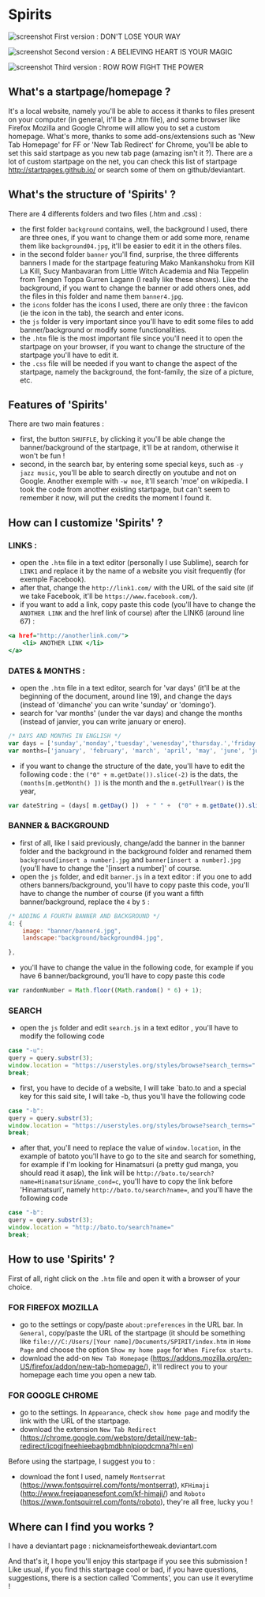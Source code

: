 # Spirits

![screenshot](http://i.imgur.com/qbS29GT.jpg)
First version : DON'T LOSE YOUR WAY

![screenshot](http://i.imgur.com/fmR7mr6.jpg)
Second version : A BELIEVING HEART IS YOUR MAGIC

![screenshot](http://i.imgur.com/siiXX9p.jpg)
Third version : ROW ROW FIGHT THE POWER 

What's a startpage/homepage ?
-------------------------------

It's a local website, namely you'll be able to access it thanks to files present on your computer (in general, it'll be a .htm file), and some browser like Firefox Mozilla and Google Chrome will allow you to set a custom homepage. What's more, thanks to some add-ons/extensions such as 'New Tab Homepage' for FF or 'New Tab Redirect' for Chrome, you'll be able to set this said startpage as you new tab page (amazing isn't it ?). There are a lot of custom startpage on the net, you can check this list of startpage http://startpages.github.io/ or search some of them on github/deviantart. 


What's the structure of 'Spirits' ?
-------------------------------

There are 4 differents folders and two files (.htm and .css) : 
- the first folder `background` contains, well, the background I used, there are three ones, if you want to change them or add some more, rename them like `background04.jpg`, it'll be easier to edit it in the others files.
- in the second folder `banner` you'll find, surprise, the three differents banners I made for the startpage featuring Mako Mankanshoku from Kill La Kill, Sucy Manbavaran from Little Witch Academia and Nia Teppelin from Tengen Toppa Gurren Lagann (I really like these shows). Like the background, if you want to change the banner or add others ones, add the files in this folder and name them `banner4.jpg`.
- the `icons` folder has the icons I used, there are only three : the favicon (ie the icon in the tab), the search and enter icons.
- the `js` folder is very important since you'll have to edit some files to add banner/background or modify some functionalities.
- the `.htm` file is the most important file since you'll need it to open the startpage on your browser, if you want to change the structure of the startpage you'll have to edit it.
- the `.css` file will be needed if you want to change the aspect of the startpage, namely the background, the font-family, the size of a picture, etc.

Features of 'Spirits'
-------------------------------

There are two main features :
- first, the button `SHUFFLE`, by clicking it you'll be able change the banner/background of the startpage, it'll be at random, otherwise it won't be fun !
- second, in the search bar, by entering some special keys, such as `-y jazz music`, you'll be able to search directly on youtube and not on Google. Another exemple with `-w moe`, it'll search 'moe' on wikipedia. I took the code from another existing startpage, but can't seem to remember it now, will put the credits the moment I found it.

How can I customize 'Spirits' ?
-------------------------------

### LINKS :
- open the `.htm` file in a text editor (personally I use Sublime), search for `LINK1` and replace it by the name of a website you visit frequently (for exemple Facebook). 
- after that, change the `http://link1.com/` with the URL of the said site (if we take Facebook, it'll be `https://www.facebook.com/`).
- if you want to add a link, copy paste this code (you'll have to change the `ANOTHER LINK` and the href link of course) after the LINK6 (around line 67) :                                       

``` htm 
<a href="http://anotherlink.com/">
    <li> ANOTHER LINK </li>
</a> 
```

### DATES & MONTHS :
- open the `.htm` file in a text editor, search for 'var days' (it'll be at the beginning of the document, around line 19), and change the days (instead of 'dimanche' you can write 'sunday' or 'domingo').
- search for 'var months' (under the var days) and change the months (instead of janvier, you can write january or enero). 

``` javascript
/* DAYS AND MONTHS IN ENGLISH */
var days = ['sunday','monday','tuesday','wenesday','thursday.','friday','saturday'];
var months=['january', 'february', 'march', 'april', 'may', 'june', 'july', 'august', 'september', 'october', 'november', 'december'];
```
- if you want to change the structure of the date, you'll have to edit the following code : the `("0" + m.getDate()).slice(-2)` is the dats, the `(months[m.getMonth() ])` is the month and the `m.getFullYear()` is the year,

``` javascript
var dateString = (days[ m.getDay() ])  + " " +  ("0" + m.getDate()).slice(-2) + " " + (months[ m.getMonth() ])   + " " + m.getFullYear()            
```

### BANNER & BACKGROUND
- first of all, like I said previously, change/add the banner in the banner folder and the background in the background folder and renamed them `background[insert a number].jpg` and `banner[insert a number].jpg` (you'll have to change the '[insert a number]' of course.
- open the `js` folder, and edit `banner.js` in a text editor : if you one to add others banners/background, you'll have to copy paste this code, you'll have to change the number of course (if you want a fifth banner/background, replace the `4` by `5` : 

``` javascript
/* ADDING A FOURTH BANNER AND BACKGROUND */
4: {
    image: "banner/banner4.jpg",
    landscape:"background/background04.jpg",

}, 
```
- you'll have to change the value in the following code, for example if you have 6 banner/background, you'll have to copy paste this code 
``` javascript
var randomNumber = Math.floor((Math.random() * 6) + 1);
```

### SEARCH 
- open the `js` folder and edit `search.js` in a text editor , you'll have to modify the following code 
``` javascript
case "-u":
query = query.substr(3);
window.location = "https://userstyles.org/styles/browse?search_terms=" 
break;
```
- first, you have to decide of a website, I will take `bato.to and a special key for this said site, I will take -b, thus you'll have the following code

``` javascript
case "-b":
query = query.substr(3);
window.location = "https://userstyles.org/styles/browse?search_terms=" 
break;
```
- after that, you'll need to replace the value of `window.location`, in the example of batoto you'll have to go to the site and search for something, for example if I'm looking for Hinamatsuri (a pretty gud manga, you should read it asap), the link will be `http://bato.to/search?name=Hinamatsuri&name_cond=c`, you'll have to copy the link before 'Hinamatsuri', namely `http://bato.to/search?name=`, and you'll have the following code 

``` javascript
case "-b":
query = query.substr(3);
window.location = "http://bato.to/search?name=" 
break;
```
How to use 'Spirits' ?
-------------------------------
First of all, right click on the `.htm` file and open it with a browser of your choice.

### FOR FIREFOX MOZILLA
- go to the settings or copy/paste `about:preferences` in the URL bar. In `General`, copy/paste the URL of the startpage (it should be something like `file:///C:/Users/[Your name]/Documents/SPIRIT/index.htm` in `Home Page` and choose the option `Show my home page` for `When Firefox starts`.
- download the add-on `New Tab Homepage` (https://addons.mozilla.org/en-US/firefox/addon/new-tab-homepage/), it'll redirect you to your homepage each time you open a new tab.

### FOR GOOGLE CHROME
- go to the settings. In `Appearance`, check `show home page` and modify the link with the URL of the startpage.
- download the extension `New Tab Redirect` (https://chrome.google.com/webstore/detail/new-tab-redirect/icpgjfneehieebagbmdbhnlpiopdcmna?hl=en)

Before using the startpage, I suggest you to :
- download the font I used, namely `Montserrat` (https://www.fontsquirrel.com/fonts/montserrat), `KFHimaji` (http://www.freejapanesefont.com/kf-himaji/) and `Roboto` (https://www.fontsquirrel.com/fonts/roboto), they're all free, lucky you !

Where can I find you works ?
-------------------------------

I have a deviantart page : nicknameisfortheweak.deviantart.com

And that's it, I hope you'll enjoy this startpage if you see this submission ! Like usual, if you find this startpage cool or bad, if you have questions, suggestions, there is a section called 'Comments', you can use it everytime !
